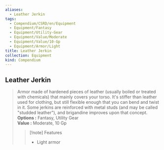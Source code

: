 ```yaml
---
aliases:
  - Leather Jerkin
tags:
  - Compendium/CSRD/en/Equipment
  - Equipment/Fantasy
  - Equipment/Utility-Gear
  - Equipment/Value/Moderate
  - Equipment/Value/10-Gp
  - Equipment/Armor/Light
title: Leather Jerkin
collection: Equipment
kind: Compendium
---
```

## Leather Jerkin  
  
>Armor made of hardened pieces of leather (usually boiled or treated with chemicals) that mainly covers your torso. It's stiffer than leather used for clothing, but still flexible enough that you can bend and twist in it. Some jerkins are reinforced with metal studs (and may be called "studded leather"), and brigandine improves upon that concept.  
> **Options :** Fantasy, Utility Gear  
> **Value :** Moderate, 10 Gp  
>>[!note] Features  
>> - Light armor